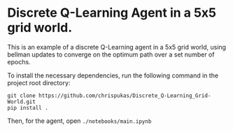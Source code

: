 # Discrete Q-Learning Agent in a 5x5 grid world.

This is an example of a discrete Q-Learning agent in a 5x5 grid world, using bellman updates to converge on the optimum path over a set number of epochs.

To install the necessary dependencies, run the following command in the project root directory:
```
git clone https://github.com/chrispukas/Discrete_Q-Learning_Grid-World.git
pip install .
```

Then, for the agent, open ```./notebooks/main.ipynb```
